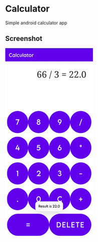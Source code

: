 # Calculator
 
Simple android calculator app

## Screenshot

<kbd>
<img src="screenshot.jpg" height="600">
</kbd>
